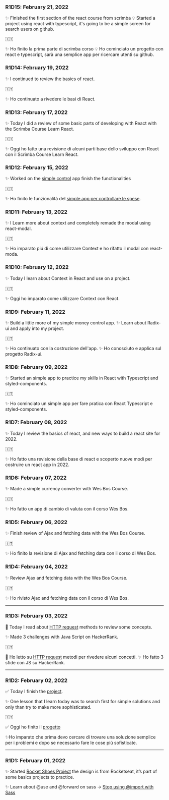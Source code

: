 ### R1D15: February 21, 2022

✨ Finished the first section of the react course from scrimba
💡 Started a project using react with typescript, it's going to be a simple screen for search users on github. 

🇮🇹

✨ Ho finito la prima parte di scrimba corso
💡 Ho cominciato un progetto con react e typescript, sarà una semplice app per ricercare utenti su github.

### R1D14: February 19, 2022

✨ I continued to review the basics of react.

🇮🇹

✨ Ho continuato a rivedere le basi di React.


### R1D13: February 17, 2022

✨ Today I did a review of some basic parts of developing with React with the Scrimba Course Learn React.

🇮🇹

✨ Oggi ho fatto una revisione di alcuni parti base dello sviluppo con React con il Scrimba Course Learn React.


### R1D12: February 15, 2022

✨ Worked on the [simple control](https://github.com/filipesaretta/control-money) app finish the functionalities

🇮🇹

✨ Ho finito le funzionalità del [simple app per controllare le spese](https://github.com/filipesaretta/control-money).

### R1D11: February 13, 2022

✨ I Learn  more about context and completely remade the modal using react-modal.

🇮🇹

✨ Ho imparato  piú di come utilizzare Context e ho rifatto il modal con react-moda.

### R1D10: February 12, 2022

✨ Today I learn about Context in React and use on a project.

🇮🇹

✨ Oggi ho imparato come utilizzare Context con React.


### R1D9: February 11, 2022

✨ Build a little more of my simple money control app.
✨ Learn about Radix-ui and apply into my project.

🇮🇹

✨ Ho continuato con la costruzione dell'app.
✨ Ho conosciuto e applica sul progetto Radix-ui.

### R1D8: February 09, 2022

✨ Started an simple app to practice my skills in React with Typescript and styled-components.

🇮🇹

✨ Ho cominciato un simple app per fare pratica con React Typescript e styled-components.

### R1D7: February 08, 2022

✨ Today I review the basics of react, and new ways to build a react site for 2022.

🇮🇹

✨ Ho fatto una revisione della base di react e scoperto nuove modi per costruire un react app in 2022.


### R1D6: February 07, 2022

✨ Made a simple currency converter with Wes Bos Course.

🇮🇹

✨ Ho fatto un app di cambio di valuta con il corso Wes Bos.


### R1D5: February 06, 2022

✨ Finish review of Ajax and fetching data with the Wes Bos Course.

🇮🇹

✨ Ho finito la revisione di Ajax and fetching data con il corso di Wes Bos.


### R1D4: February 04, 2022

✨ Review Ajax and fetching data with the Wes Bos Course.

🇮🇹

✨ Ho rivisto Ajax and fetching data con il corso di Wes Bos.


---
### R1D3: February 03, 2022

🚀 Today I read about [HTTP request](https://www.freecodecamp.org/news/http-request-methods-explained/) methods to review some concepts.

✨ Made 3 challenges with Java Script on HackerRank.


🇮🇹

🚀 Ho letto su [HTTP request](https://www.freecodecamp.org/news/http-request-methods-explained/) metodi per rivedere alcuni concetti.
✨ Ho fatto 3 sfide con JS su HackerRank.

---

### R1D2: February 02, 2022

✅ Today I finish the [project](https://github.com/filipesaretta/rocketshoes).

✨ One lesson that I learn today was to search first for simple solutions and only than try to make more sophisticated.

🇮🇹

✅  Oggi ho finito il [progetto](https://github.com/filipesaretta/rocketshoes)

✨Ho imparato che prima devo cercare di trovare una soluzione semplice per i problemi e dopo se necessario fare le cose più sofisticate.


---

### R1D1: February 01, 2022

✨  Started [Rocket Shoes Project](https://github.com/filipesaretta/rocketshoes) the design is from Rocketseat, it’s part of some basics projects to practice.

✨ Learn about @use and @forward on sass → [Stop using @import with Sass](https://www.youtube.com/watch?v=CR-a8upNjJ0)







